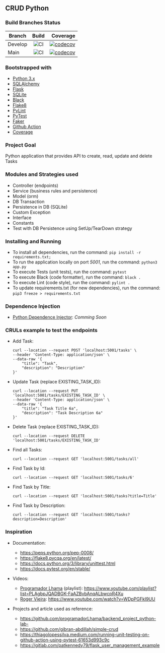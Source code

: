 ## CRUD Python

### Build Branches Status

| Branch        | Build         | Coverage  |
| ------------- |:-------------:| ---------:|
| Develop       | ![CI](https://github.com/oseasjs/crud-python/workflows/CI/badge.svg?branch=develop) | [![codecov](https://codecov.io/gh/oseasjs/crud-python/branch/develop/graph/badge.svg)](https://codecov.io/gh/oseasjs/crud-python/branch/develop) |
| Main          | ![CI](https://github.com/oseasjs/crud-python/workflows/CI/badge.svg?branch=main)  | [![codecov](https://codecov.io/gh/oseasjs/crud-python/branch/main/graph/badge.svg)](https://codecov.io/gh/oseasjs/crud-python/branch/main) |

### Bootstrapped with

- [Python 3.x](https://www.python.org/doc)
- [SQLAlchemy](https://docs.sqlalchemy.org/en/14/)
- [Flask](https://flask.palletsprojects.com/en/2.1.x/)
- [SQLite](https://www.sqlite.org/docs.html)
- [Black](https://pypi.org/project/black/)
- [Flake8](https://flake8.pycqa.org/en/latest/)
- [PyLint](https://pylint.pycqa.org/en/latest/)
- [PyTest](https://docs.pytest.org/en/6.2.x/contents.html)
- [Faker](https://faker.readthedocs.io/en/master/)
- [Github Action](https://github.com/features/actions)
- [Coverage](https://coverage.readthedocs.io/en/6.3.2/)

### Project Goal

Python application that provides API to create, read, update and delete Tasks

### Modules and Strategies used

- Controller (endpoints)
- Service (business rules and persistence)
- Model (orm)
- DB Transaction
- Persistence in DB (SQLite)
- Custom Exception
- Interface
- Constants
- Test with DB Persistence using SetUp/TearDown strategy

### Installing and Running

- To install all dependencies, run the command: `pip install -r requirements.txt;`
- To run the application locally on port _5001_, run the command: `python3 app.py`
- To execute Tests (unit tests), run the command: `pytest`
- To execute Black (code formatter), run the command: `black .`
- To execute Lint (code style), run the command: `pylint .`
- To update requirements.txt (for new dependencies), run the command: `pip3 freeze > requirements.txt`

### Dependence Injection

- [Python Dependence Injector](https://github.com/ets-labs/python-dependency-injector): _Comming Soon_

### CRULs example to test the endpoints

- Add Task: 
  ```
  curl --location --request POST 'localhost:5001/tasks' \
  --header 'Content-Type: application/json' \
  --data-raw '{
      "title": "Task",
      "description": "Description"
  }'
  ```

- Update Task (replace EXISTING_TASK_ID): 
  ```
  curl --location --request PUT 'localhost:5001/tasks/EXISTING_TASK_ID' \
  --header 'Content-Type: application/json' \
  --data-raw '{
      "title": "Task Title 6a",
      "description": "Task Description 6a"
  }'
  ```

- Delete Task (replace EXISTING_TASK_ID): 
  ```
  curl --location --request DELETE 'localhost:5001/tasks/EXISTING_TASK_ID'
  ```

- Find all Tasks: 
  ```
  curl --location --request GET 'localhost:5001/tasks/all'
  ```

- Find Task by Id: 
  ```
  curl --location --request GET 'localhost:5001/tasks/6'
  ```

- Find Task by Title: 
  ```
  curl --location --request GET 'localhost:5001/tasks?title=Title'
  ```

- Find Task by Description: 
  ```
  curl --location --request GET 'localhost:5001/tasks?description=Description'
  ```


### Inspiration

- Documentation:
  - https://peps.python.org/pep-0008/
  - https://flake8.pycqa.org/en/latest/
  - https://docs.python.org/3/library/unittest.html
  - https://docs.pytest.org/en/stable/

- Videos: 

  - [Programador Lhama](https://github.com/programadorLhama) (playlist): https://www.youtube.com/playlist?list=PLAgbpJQADBGK-FaAZBvbAnqALbwcpR4Xu
  - [Roger Vieira](https://github.com/vieiraroger): https://www.youtube.com/watch?v=WDpPGFkI9UU

- Projects and article used as reference:
  - https://github.com/programadorLhama/backend_project_python-lab-
  - https://github.com/gibran-abdillah/simple-crud
  - https://thiagolopessilva.medium.com/running-unit-testing-on-github-action-using-pytest-61653d993c9c
  - https://gitlab.com/patkennedy79/flask_user_management_example